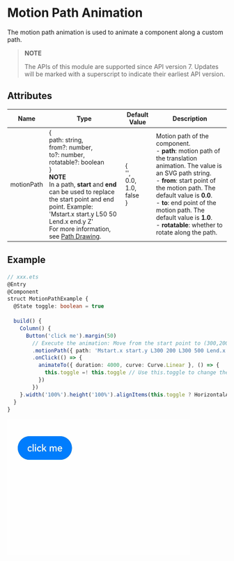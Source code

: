 # Motion Path Animation

The motion path animation is used to animate a component along a custom path.

>  **NOTE**
>
> The APIs of this module are supported since API version 7. Updates will be marked with a superscript to indicate their earliest API version.


## Attributes

| Name| Type| Default Value| Description|
| -------- | -------- | -------- | -------- |
| motionPath | {<br>path: string,<br>from?: number,<br>to?: number,<br>rotatable?: boolean<br>}<br>**NOTE**<br>In a path, **start** and **end** can be used to replace the start point and end point. Example:<br>'Mstart.x start.y L50 50 Lend.x end.y Z'<br>For more information, see [Path Drawing](../../ui/ui-js-components-svg-path.md).| {<br>'',<br>0.0,<br>1.0,<br>false<br>} | Motion path of the component.<br>- **path**: motion path of the translation animation. The value is an SVG path string.<br>- **from**: start point of the motion path. The default value is **0.0**.<br>- **to**: end point of the motion path. The default value is **1.0**.<br>- **rotatable**: whether to rotate along the path.|


## Example

```ts
// xxx.ets
@Entry
@Component
struct MotionPathExample {
  @State toggle: boolean = true

  build() {
    Column() {
      Button('click me').margin(50)
        // Execute the animation: Move from the start point to (300,200), then to (300,500), and finally to the end point.
        .motionPath({ path: 'Mstart.x start.y L300 200 L300 500 Lend.x end.y', from: 0.0, to: 1.0, rotatable: true })
        .onClick(() => {
          animateTo({ duration: 4000, curve: Curve.Linear }, () => {
            this.toggle =! this.toggle // Use this.toggle to change the position of the component.
          })
        })
    }.width('100%').height('100%').alignItems(this.toggle ? HorizontalAlign.Start : HorizontalAlign.Center)
  }
}
```

![en-us_image_0000001174104400](figures/en-us_image_0000001174104400.gif)
